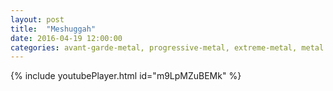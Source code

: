 ```yaml
---
layout: post
title:  "Meshuggah"
date: 2016-04-19 12:00:00
categories: avant-garde-metal, progressive-metal, extreme-metal, metal
---
```

{% include youtubePlayer.html id="m9LpMZuBEMk" %}
